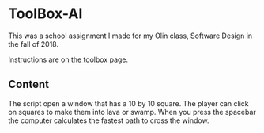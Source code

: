 # ToolBox-AI

This was a school assignment I made for my Olin class, Software Design in the fall of 2018.

Instructions are on [the toolbox page](https://sd18fall.github.io/toolboxes/algorithms-and-ai).

## Content
The script open a window that has a 10 by 10 square. The player can click on squares to make them into lava or swamp. When you press the spacebar the computer calculates the fastest path to cross the window.
